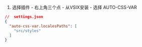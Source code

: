 1. 选择插件 - 右上角三个点 - 从VSIX安装 - 选择 AUTO-CSS-VAR
``` json
//  settings.json
{
  "auto-css-var.localesPaths": [
    "src/styles"
  ]
}
```